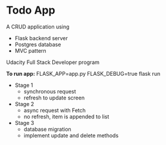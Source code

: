 # Todo App
A CRUD application using
* Flask backend server
* Postgres database
* MVC pattern

Udacity Full Stack Developer program

**To run app:**
    FLASK_APP=app.py FLASK_DEBUG=true flask run

* Stage 1
    * synchronous request
    * refresh to update screen
* Stage 2
    * async request with Fetch
    * no refresh, item is appended to list
* Stage 3
    * database migration
    * implement update and delete methods